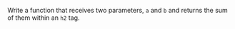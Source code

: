 Write a function that receives two parameters, `a` and `b` and returns the sum of them within an `h2` tag.
